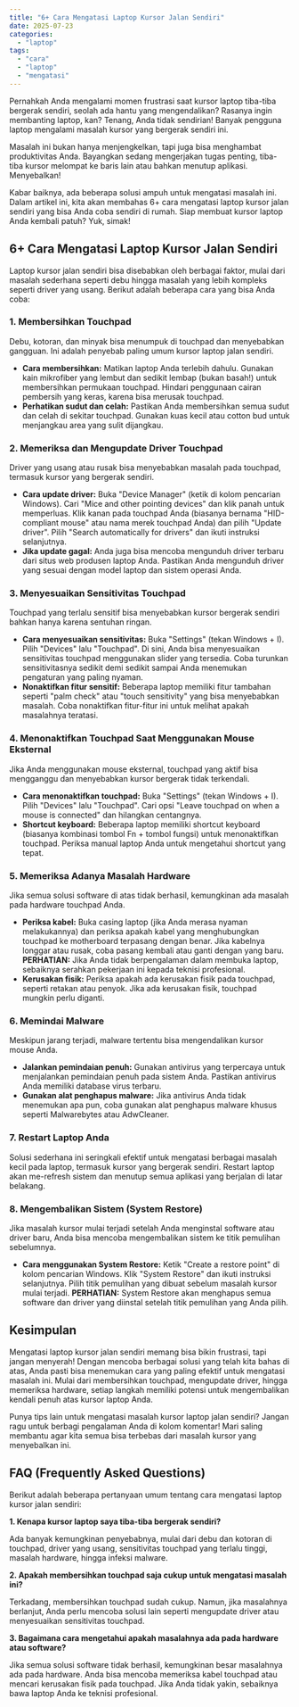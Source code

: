 ```yaml
---
title: "6+ Cara Mengatasi Laptop Kursor Jalan Sendiri"
date: 2025-07-23
categories: 
  - "laptop"
tags: 
  - "cara"
  - "laptop"
  - "mengatasi"
---
```


Pernahkah Anda mengalami momen frustrasi saat kursor laptop tiba-tiba bergerak sendiri, seolah ada hantu yang mengendalikan? Rasanya ingin membanting laptop, kan? Tenang, Anda tidak sendirian! Banyak pengguna laptop mengalami masalah kursor yang bergerak sendiri ini.

Masalah ini bukan hanya menjengkelkan, tapi juga bisa menghambat produktivitas Anda. Bayangkan sedang mengerjakan tugas penting, tiba-tiba kursor melompat ke baris lain atau bahkan menutup aplikasi. Menyebalkan!

Kabar baiknya, ada beberapa solusi ampuh untuk mengatasi masalah ini. Dalam artikel ini, kita akan membahas 6+ cara mengatasi laptop kursor jalan sendiri yang bisa Anda coba sendiri di rumah. Siap membuat kursor laptop Anda kembali patuh? Yuk, simak!

## 6+ Cara Mengatasi Laptop Kursor Jalan Sendiri

Laptop kursor jalan sendiri bisa disebabkan oleh berbagai faktor, mulai dari masalah sederhana seperti debu hingga masalah yang lebih kompleks seperti driver yang usang. Berikut adalah beberapa cara yang bisa Anda coba:

### 1\. Membersihkan Touchpad

Debu, kotoran, dan minyak bisa menumpuk di touchpad dan menyebabkan gangguan. Ini adalah penyebab paling umum kursor laptop jalan sendiri.

- **Cara membersihkan:** Matikan laptop Anda terlebih dahulu. Gunakan kain mikrofiber yang lembut dan sedikit lembap (bukan basah!) untuk membersihkan permukaan touchpad. Hindari penggunaan cairan pembersih yang keras, karena bisa merusak touchpad.
- **Perhatikan sudut dan celah:** Pastikan Anda membersihkan semua sudut dan celah di sekitar touchpad. Gunakan kuas kecil atau cotton bud untuk menjangkau area yang sulit dijangkau.

### 2\. Memeriksa dan Mengupdate Driver Touchpad

Driver yang usang atau rusak bisa menyebabkan masalah pada touchpad, termasuk kursor yang bergerak sendiri.

- **Cara update driver:** Buka "Device Manager" (ketik di kolom pencarian Windows). Cari "Mice and other pointing devices" dan klik panah untuk memperluas. Klik kanan pada touchpad Anda (biasanya bernama "HID-compliant mouse" atau nama merek touchpad Anda) dan pilih "Update driver". Pilih "Search automatically for drivers" dan ikuti instruksi selanjutnya.
- **Jika update gagal:** Anda juga bisa mencoba mengunduh driver terbaru dari situs web produsen laptop Anda. Pastikan Anda mengunduh driver yang sesuai dengan model laptop dan sistem operasi Anda.

### 3\. Menyesuaikan Sensitivitas Touchpad

Touchpad yang terlalu sensitif bisa menyebabkan kursor bergerak sendiri bahkan hanya karena sentuhan ringan.

- **Cara menyesuaikan sensitivitas:** Buka "Settings" (tekan Windows + I). Pilih "Devices" lalu "Touchpad". Di sini, Anda bisa menyesuaikan sensitivitas touchpad menggunakan slider yang tersedia. Coba turunkan sensitivitasnya sedikit demi sedikit sampai Anda menemukan pengaturan yang paling nyaman.
- **Nonaktifkan fitur sensitif:** Beberapa laptop memiliki fitur tambahan seperti "palm check" atau "touch sensitivity" yang bisa menyebabkan masalah. Coba nonaktifkan fitur-fitur ini untuk melihat apakah masalahnya teratasi.

### 4\. Menonaktifkan Touchpad Saat Menggunakan Mouse Eksternal

Jika Anda menggunakan mouse eksternal, touchpad yang aktif bisa mengganggu dan menyebabkan kursor bergerak tidak terkendali.

- **Cara menonaktifkan touchpad:** Buka "Settings" (tekan Windows + I). Pilih "Devices" lalu "Touchpad". Cari opsi "Leave touchpad on when a mouse is connected" dan hilangkan centangnya.
- **Shortcut keyboard:** Beberapa laptop memiliki shortcut keyboard (biasanya kombinasi tombol Fn + tombol fungsi) untuk menonaktifkan touchpad. Periksa manual laptop Anda untuk mengetahui shortcut yang tepat.

### 5\. Memeriksa Adanya Masalah Hardware

Jika semua solusi software di atas tidak berhasil, kemungkinan ada masalah pada hardware touchpad Anda.

- **Periksa kabel:** Buka casing laptop (jika Anda merasa nyaman melakukannya) dan periksa apakah kabel yang menghubungkan touchpad ke motherboard terpasang dengan benar. Jika kabelnya longgar atau rusak, coba pasang kembali atau ganti dengan yang baru. **PERHATIAN:** Jika Anda tidak berpengalaman dalam membuka laptop, sebaiknya serahkan pekerjaan ini kepada teknisi profesional.
- **Kerusakan fisik:** Periksa apakah ada kerusakan fisik pada touchpad, seperti retakan atau penyok. Jika ada kerusakan fisik, touchpad mungkin perlu diganti.

### 6\. Memindai Malware

Meskipun jarang terjadi, malware tertentu bisa mengendalikan kursor mouse Anda.

- **Jalankan pemindaian penuh:** Gunakan antivirus yang terpercaya untuk menjalankan pemindaian penuh pada sistem Anda. Pastikan antivirus Anda memiliki database virus terbaru.
- **Gunakan alat penghapus malware:** Jika antivirus Anda tidak menemukan apa pun, coba gunakan alat penghapus malware khusus seperti Malwarebytes atau AdwCleaner.

### 7\. Restart Laptop Anda

Solusi sederhana ini seringkali efektif untuk mengatasi berbagai masalah kecil pada laptop, termasuk kursor yang bergerak sendiri. Restart laptop akan me-refresh sistem dan menutup semua aplikasi yang berjalan di latar belakang.

### 8\. Mengembalikan Sistem (System Restore)

Jika masalah kursor mulai terjadi setelah Anda menginstal software atau driver baru, Anda bisa mencoba mengembalikan sistem ke titik pemulihan sebelumnya.

- **Cara menggunakan System Restore:** Ketik "Create a restore point" di kolom pencarian Windows. Klik "System Restore" dan ikuti instruksi selanjutnya. Pilih titik pemulihan yang dibuat sebelum masalah kursor mulai terjadi. **PERHATIAN:** System Restore akan menghapus semua software dan driver yang diinstal setelah titik pemulihan yang Anda pilih.

## Kesimpulan

Mengatasi laptop kursor jalan sendiri memang bisa bikin frustrasi, tapi jangan menyerah! Dengan mencoba berbagai solusi yang telah kita bahas di atas, Anda pasti bisa menemukan cara yang paling efektif untuk mengatasi masalah ini. Mulai dari membersihkan touchpad, mengupdate driver, hingga memeriksa hardware, setiap langkah memiliki potensi untuk mengembalikan kendali penuh atas kursor laptop Anda.

Punya tips lain untuk mengatasi masalah kursor laptop jalan sendiri? Jangan ragu untuk berbagi pengalaman Anda di kolom komentar! Mari saling membantu agar kita semua bisa terbebas dari masalah kursor yang menyebalkan ini.

## FAQ (Frequently Asked Questions)

Berikut adalah beberapa pertanyaan umum tentang cara mengatasi laptop kursor jalan sendiri:

**1\. Kenapa kursor laptop saya tiba-tiba bergerak sendiri?**

Ada banyak kemungkinan penyebabnya, mulai dari debu dan kotoran di touchpad, driver yang usang, sensitivitas touchpad yang terlalu tinggi, masalah hardware, hingga infeksi malware.

**2\. Apakah membersihkan touchpad saja cukup untuk mengatasi masalah ini?**

Terkadang, membersihkan touchpad sudah cukup. Namun, jika masalahnya berlanjut, Anda perlu mencoba solusi lain seperti mengupdate driver atau menyesuaikan sensitivitas touchpad.

**3\. Bagaimana cara mengetahui apakah masalahnya ada pada hardware atau software?**

Jika semua solusi software tidak berhasil, kemungkinan besar masalahnya ada pada hardware. Anda bisa mencoba memeriksa kabel touchpad atau mencari kerusakan fisik pada touchpad. Jika Anda tidak yakin, sebaiknya bawa laptop Anda ke teknisi profesional.
